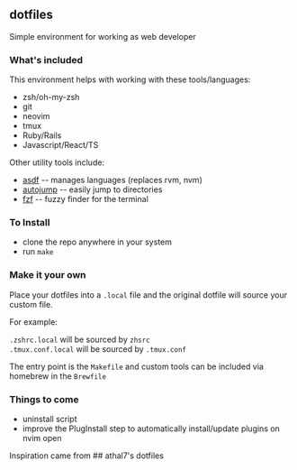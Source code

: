 ## dotfiles

Simple environment for working as web developer

### What's included

This environment helps with working with these tools/languages:

- zsh/oh-my-zsh
- git
- neovim
- tmux
- Ruby/Rails
- Javascript/React/TS

Other utility tools include:

- [asdf](https://github.com/asdf-vm/asdf) -- manages languages (replaces rvm, nvm)
- [autojump](https://github.com/wting/autojump) -- easily jump to directories
- [fzf](https://github.com/junegunn/fzf) -- fuzzy finder for the terminal

### To Install

- clone the repo anywhere in your system
- run `make`

### Make it your own

Place your dotfiles into a `.local` file and the original dotfile will source your
custom file.

For example:

`.zshrc.local` will be sourced by `zhsrc` \
`.tmux.conf.local` will be sourced by `.tmux.conf`

The entry point is the `Makefile` and custom tools can be included via homebrew in
the `Brewfile`

### Things to come

- uninstall script
- improve the PlugInstall step to automatically install/update plugins on nvim open

Inspiration came from ## athal7's dotfiles
